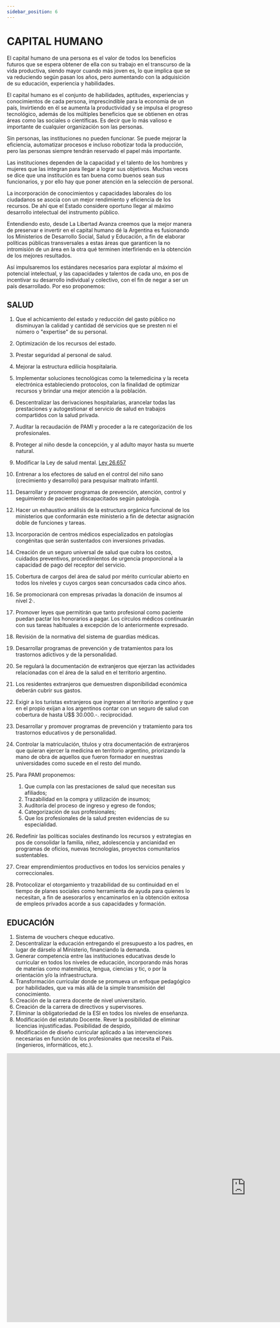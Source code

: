 ```yaml
---
sidebar_position: 6
---
```


# CAPITAL HUMANO

El capital humano de una persona es el valor de todos los beneficios futuros
que se espera obtener de ella con su trabajo en el transcurso de la vida productiva,
siendo mayor cuando más joven es, lo que implica que se va reduciendo según pasan
los años, pero aumentando con la adquisición de su educación, experiencia y
habilidades.

El capital humano es el conjunto de habilidades, aptitudes, experiencias y
conocimientos de cada persona, imprescindible para la economía de un país,
Invirtiendo en él se aumenta la productividad y se impulsa el progreso tecnológico,
además de los múltiples beneficios que se obtienen en otras áreas como las sociales
o científicas. Es decir que lo más valioso e importante de cualquier organización son
las personas.

Sin personas, las instituciones no pueden funcionar. Se puede mejorar la
eficiencia, automatizar procesos e incluso robotizar toda la producción, pero las
personas siempre tendrán reservado el papel más importante.

Las instituciones dependen de la capacidad y el talento de los hombres y
mujeres que las integran para llegar a lograr sus objetivos. Muchas veces se dice
que una institución es tan buena como buenos sean sus funcionarios, y por ello hay
que poner atención en la selección de personal.

La incorporación de conocimientos y capacidades laborales do los
ciudadanos se asocia con un mejor rendimiento y eficiencia de los recursos. De ahí
que el Estado considere oportuno llegar al máximo desarrollo intelectual del
instrumento público.

Entendiendo esto, desde La Libertad Avanza creemos que la mejor manera
de preservar e invertir en el capital humano dé la Argentina es fusionando los
Ministerios de Desarrollo Social, Salud y Educación, a fin de elaborar políticas
públicas transversales a estas áreas que garanticen la no intromisión de un área en
la otra qué terminen interfiriendo en la obtención de los mejores resultados.

Así impulsaremos los estándares necesarios para explotar al máximo el
potencial intelectual, y las capacidades y talentos de cada uno, en pos de incentivar
su desarrollo individual y colectivo, con el fin de negar a ser un país desarrollado. Por
eso proponemos:

## SALUD

1. Que el achicamiento del estado y reducción del gasto público no
   disminuyan la calidad y cantidad dé servicios que se presten ni el número
   o "expertise" de su personal.

2. Optimización de los recursos del estado.

3. Prestar seguridad al personal de salud.

4. Mejorar la estructura edilicia hospitalaria.
5. Implementar soluciones tecnológicas como la telemedicina y la receta
   electrónica estableciendo protocolos, con la finalidad de optimizar
   recursos y brindar una mejor atención a la población.

6. Descentralizar las derivaciones hospitalarias, arancelar todas las
   prestaciones y autogestionar el servicio de salud en trabajos compartidos
   con la salud privada.

7. Auditar la recaudación de PAMI y proceder a la re categorización de los
   profesionales.

8. Proteger al niño desde la concepción, y al adulto mayor hasta su muerte
   natural.

9. Modificar la Ley de salud mental. [Ley 26.657](https://www.argentina.gob.ar/normativa/nacional/ley-26657-175977/texto)

10. Entrenar a los efectores de salud en el control del niño sano (crecimiento
    y desarrollo) para pesquisar maltrato infantil.

11. Desarrollar y promover programas de prevención, atención, control y
    seguimiento de pacientes discapacitados según patología.

12. Hacer un exhaustivo análisis de la estructura orgánica funcional de los
    ministerios que conformarán este ministerio a fin de detectar asignación
    doble de funciones y tareas.

13. Incorporación de centros médicos especializados en patologías
    congénitas que serán sustentados con inversiones privadas.

14. Creación de un seguro universal de salud que cubra los costos, cuidados
    preventivos, procedimientos de urgencia proporcional a la capacidad de
    pago del receptor del servicio.

15. Cobertura de cargos del área de salud por mérito curricular abierto en
    todos los niveles y cuyos cargos sean concursados cada cinco años.
16. Se promocionará con empresas privadas la donación de insumos al nivel
    2·.

17. Promover leyes que permitirán que tanto profesional como paciente
    puedan pactar los honorarios a pagar. Los círculos médicos continuarán
    con sus tareas habituales a excepción de lo anteriormente expresado.

18. Revisión de la normativa del sistema de guardias médicas.

19. Desarrollar programas de prevención y de tratamientos para los trastornos
    adictivos y de la personalidad.

20. Se regulará la documentación de extranjeros que ejerzan las actividades
    relacionadas con el área de la salud en el territorio argentino.
21. Los residentes extranjeros que demuestren disponibilidad económica
    deberán cubrir sus gastos.

22. Exigir a los turistas extranjeros que ingresen al territorio argentino y que
    en el propio exijan a los argentinos contar con un seguro de salud con
    cobertura de hasta U$$ 30.000.-. reciprocidad.

23. Desarrollar y promover programas de prevención y tratamiento para tos
    trastornos educativos y de personalidad.

24. Controlar la matriculación, títulos y otra documentación de extranjeros que
    quieran ejercer la medicina en territorio argentino, priorizando la mano de
    obra de aquellos que fueron formador en nuestras universidades como
    sucede en el resto del mundo.

25. Para PAMI proponemos:
    1. Que cumpla con las prestaciones de salud que necesitan sus afiliados;
    2. Trazabilidad en la compra y utilización de insumos;
    3. Auditoría del proceso de ingreso y egreso de fondos;
    4. Categorización de sus profesionales;
    5. Que los profesionales de la salud presten evidencias de su
       especialidad.

26. Redefinir las políticas sociales destinando los recursos y estrategias en
    pos de consolidar la familia, niñez, adolescencia y ancianidad en
    programas de oficios, nuevas tecnologías, proyectos comunitarios
    sustentables.

27. Crear emprendimientos productivos en todos los servicios penales y
    correccionales.

28. Protocolizar el otorgamiento y trazabilidad de su continuidad en el tiempo
    de planes sociales como herramienta de ayuda para quienes lo necesitan,
    a fin de asesorarlos y encaminarlos en la obtención exitosa de empleos
    privados acorde a sus capacidades y formación.

## EDUCACIÓN

1. Sistema de vouchers cheque educativo.
2. Descentralizar la educación entregando el presupuesto a los padres, en
   lugar de dárselo al Ministerio, financiando la demanda.
3. Generar competencia entre las instituciones educativas desde lo curricular
   en todos los niveles de educación, incorporando más horas de materias como
   matemática, lengua, ciencias y tic, o por la orientación y/o la infraestructura.
4. Transformación curricular donde se promueva un enfoque pedagógico por
   habilidades, que va más allá de la simple transmisión del conocimiento.
5. Creación de la carrera docente de nivel universitario.
6. Creación de la carrera de directivos y supervisores.
7. Eliminar la obligatoriedad de la ESI en todos los niveles de enseñanza.
8. Modificación del estatuto Docente. Rever la posibilidad de eliminar
   licencias injustificadas. Posibilidad de despido,
9. Modificación de diseño curricular aplicado a las intervenciones
   necesarias en función de los profesionales que necesita el País. (ingenieros,
   informáticos, etc.).

<iframe width="1280" height="720" src="https://www.youtube.com/embed/DkGyH-E82uI" title="El modelo de MILEI para la educación Argentina: La Educación Privada Sueca  - VisualEconomik" frameborder="0" allow="accelerometer; autoplay; clipboard-write; encrypted-media; gyroscope; picture-in-picture; web-share" allowfullscreen></iframe>